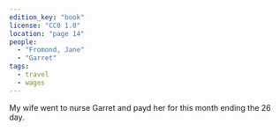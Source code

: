 ```yaml
---
edition_key: "book"
license: "CC0 1.0"
location: "page 14"
people:
  - "Fromond, Jane"
  - "Garret"
tags:
  - travel
  - wages
---
```

My wife went to nurse
Garret and payd her for this month ending the 26 day.
